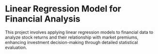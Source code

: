 # Linear Regression Model for Financial Analysis
 This project involves applying linear regression models to financial data to analyze stock returns and their relationship with market premiums, enhancing investment decision-making through detailed statistical evaluation.
